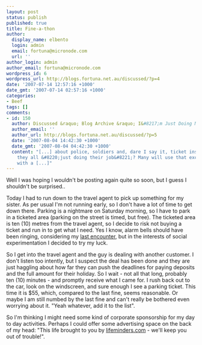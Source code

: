 ```yaml
---
layout: post
status: publish
published: true
title: Fine-a-thon
author:
  display_name: elbento
  login: admin
  email: fortuna@micronode.com
  url: ''
author_login: admin
author_email: fortuna@micronode.com
wordpress_id: 6
wordpress_url: http://blogs.fortuna.net.au/discussed/?p=4
date: '2007-07-14 12:57:16 +1000'
date_gmt: '2007-07-14 02:57:16 +1000'
categories:
- Beef
tags: []
comments:
- id: 150
  author: Discussed &raquo; Blog Archive &raquo; I&#8217;m Just Doing My Job
  author_email: ''
  author_url: http://blogs.fortuna.net.au/discussed/?p=5
  date: '2007-08-04 14:42:30 +1000'
  date_gmt: '2007-08-04 04:42:30 +1000'
  content: "[...] about police, soldiers and, dare I say it, ticket inspectors? Are
    they all &#8220;just doing their job&#8221;? Many will use that excuse when confronted
    with a [...]"
---
```


Well I was hoping I wouldn't be posting again quite so soon, but I guess I shouldn't be surprised..

Today I had to run down to the travel agent to pick up something for my sister. As per usual I'm not running early, so I don't have a lot of time to get down there. Parking is a nightmare on Saturday morning, so I have to park in a ticketed area (parking on the street is timed, but free). The ticketed area is ten (10) metres from the travel agent, so I decide to risk not buying a ticket and run in to get what I need. Yes I know, alarm bells should have been ringing, considering my [last encounter], but in the interests of social experimentation I decided to try my luck.

So I get into the travel agent and the guy is dealing with another customer. I don't listen too intently, but I suspect the deal has been done and they are just haggling about how far they can push the deadlines for paying deposits and the full amount for their holiday. So I wait - not all that long, probably ten (10) minutes - and promptly receive what I came for. I rush back out to the car, look on the windscreen, and sure enough I see a parking ticket. This time it is $55, which, compared to the last fine, seems reasonable. Or maybe I am still numbed by the last fine and can't really be bothered even worrying about it. "Yeah whatever, add it to the list".

So I'm thinking I might need some kind of corporate sponsorship for my day to day activities. Perhaps I could offer some advertising space on the back of my head: "This life brought to you by [lifeminders.com] - we'll keep you out of trouble!".

[lifeminders.com]: http://www.lifeminders.com/
[last encounter]: http://blogs.fortuna.net.au/discussed/?p=3
